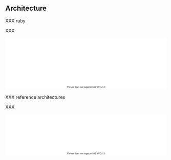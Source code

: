 ## Architecture

XXX ruby

XXX

![](150_gitlab/000_intro/components.drawio.svg) <!-- .element: style="width: 50%;" -->

XXX reference architectures

XXX

![](150_gitlab/000_intro/architecture.drawio.svg) <!-- .element: style="width: 50%;" -->
